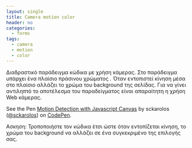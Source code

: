 ```yaml
---
layout: single
title: Camera motion color
header: no
categories:
  - forms
tags:
  - camera
  - motion
  - color
---
```


Διαδραστικό παράδειγμα κώδικα με χρήση κάμερας. Στο παράδειγμα υπάρχει ένα πλαίσιο πράσινου χρώματος . Όταν εντοπιστεί κίνηση μέσα στο πλαίσιο αλλάζει το χρώμα του background της σελίδας. Για να γίνει αντιληπτό το αποτέλεσμα του παραδείγματος είναι απαραίτητη η χρήση Web κάμερας.

<p data-height="350" data-theme-id="17517" data-slug-hash="VvwXjv" data-default-tab="result" data-user="sckarolos" class='codepen'>See the Pen <a href='http://codepen.io/sckarolos/pen/VvwXjv/'>Motion Detection with Javascript Canvas</a> by sckarolos (<a href='http://codepen.io/sckarolos'>@sckarolos</a>) on <a href='http://codepen.io'>CodePen</a>.</p>
<script async src="//assets.codepen.io/assets/embed/ei.js"></script>

Ασκηση: Τροποποιήστε τον κώδικα έτσι ώστε όταν εντοπίζεται κίνηση, το χρώμα του background να αλλάζει σε ένα συγκεκριμένο της επιλογής σας.
